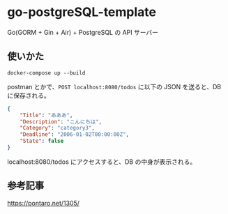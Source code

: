 # go-postgreSQL-template

Go(GORM + Gin + Air) + PostgreSQL の API サーバー

## 使いかた

```
docker-compose up --build
```

postman とかで、`POST localhost:8080/todos` に以下の JSON を送ると、DB に保存される。

```json
{
    "Title": "あああ",
    "Description": "こんにちは",
    "Category": "category3",
    "Deadline": "2006-01-02T00:00:00Z",
    "State": false
}
```

localhost:8080/todos にアクセスすると、DB の中身が表示される。

## 参考記事
https://pontaro.net/1305/
